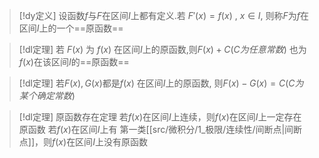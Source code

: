 

> [!dy定义] 
> 设函数$f$与$F$在区间$I$上都有定义.若
> $F'(x)=f(x)~,~x\in I,$
> 则称$F$为$f$在区间$I$上的一个==原函数==


> [!dl定理] 
> 若 $F(x)$ 为 $f(x)$ 在区间$I$上的原函数,则$F(x)+C(C为任意常数)$ 也为$f(x)$在该区间$I$的==原函数==

> [!dl定理] 
> 若$F(x),G(x)$都是$f(x)$ 在区间$I$上的原函数, 则$F(x)-G(x)=C(C为某个确定常数)$ 


> [!dl定理] 原函数存在定理 
> 若$f(x)$在区间$I$上连续，则$f(x)$在区间$I$上一定存在原函数
> 若$f(x)$在区间$I$上有 第一类[[src/微积分/1_极限/连续性/间断点|间断点]]，则$f(x)$在区间$I$上没有原函数



